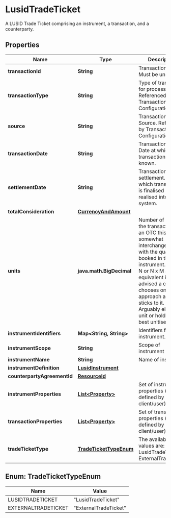 

# LusidTradeTicket

A LUSID Trade Ticket comprising an instrument, a transaction, and a counterparty.

## Properties

Name | Type | Description | Notes
------------ | ------------- | ------------- | -------------
**transactionId** | **String** | Transaction ID. Must be unique. | 
**transactionType** | **String** | Type of transaction for processing. Referenced by Transaction Configuration. | 
**source** | **String** | Transaction Source. Referenced by Transaction Configuration. |  [optional]
**transactionDate** | **String** | Transaction Date. Date at which transaction is known. | 
**settlementDate** | **String** | Transaction settlement. Date at which transaction is finalised and realised into the system. | 
**totalConsideration** | [**CurrencyAndAmount**](CurrencyAndAmount.md) |  | 
**units** | **java.math.BigDecimal** | Number of units in the transaction. For an OTC this is somewhat interchangeable with the quantity booked in the  instrument. As M x N or N x M are equivalent it is advised a client chooses one approach and sticks to it.  Arguably either the unit or holding is best unitised. | 
**instrumentIdentifiers** | **Map&lt;String, String&gt;** | Identifiers for the instrument. | 
**instrumentScope** | **String** | Scope of instrument |  [optional]
**instrumentName** | **String** | Name of instrument |  [optional]
**instrumentDefinition** | [**LusidInstrument**](LusidInstrument.md) |  |  [optional]
**counterpartyAgreementId** | [**ResourceId**](ResourceId.md) |  |  [optional]
**instrumentProperties** | [**List&lt;Property&gt;**](Property.md) | Set of instrument properties (as defined by client/user). |  [optional]
**transactionProperties** | [**List&lt;Property&gt;**](Property.md) | Set of transaction properties (as defined by client/user). |  [optional]
**tradeTicketType** | [**TradeTicketTypeEnum**](#TradeTicketTypeEnum) | The available values are: LusidTradeTicket, ExternalTradeTicket | 



## Enum: TradeTicketTypeEnum

Name | Value
---- | -----
LUSIDTRADETICKET | &quot;LusidTradeTicket&quot;
EXTERNALTRADETICKET | &quot;ExternalTradeTicket&quot;



